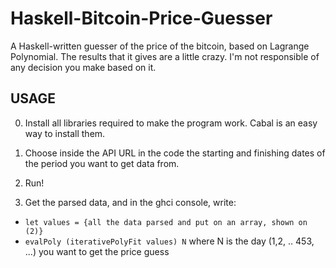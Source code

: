 # Haskell-Bitcoin-Price-Guesser
A Haskell-written guesser of the price of the bitcoin, based on Lagrange Polynomial. 
The results that it gives are a little crazy.
I'm not responsible of any decision you make based on it. 

## USAGE

0. Install all libraries required to make the program work. Cabal is an easy way to install them.

1. Choose inside the API URL in the code the starting and finishing dates of the period you want to get data from.
2. Run!
3. Get the parsed data, and in the ghci console, write:
  - ``` let values = {all the data parsed and put on an array, shown on (2)} ```
  - ``` evalPoly (iterativePolyFit values) N ``` where N is the day (1,2, .. 453, ...) you want to get the price guess
